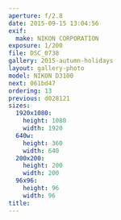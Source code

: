 ```yaml
---
aperture: f/2.8
date: 2015-09-15 13:04:56
exif:
  make: NIKON CORPORATION
exposure: 1/200
file: DSC_0738
gallery: 2015-autumn-holidays
layout: gallery-photo
model: NIKON D3100
next: 061bd47
ordering: 13
previous: d028121
sizes:
  1920x1080:
    height: 1080
    width: 1920
  640w:
    height: 360
    width: 640
  200x200:
    height: 200
    width: 200
  96x96:
    height: 96
    width: 96
title: 
---
```

